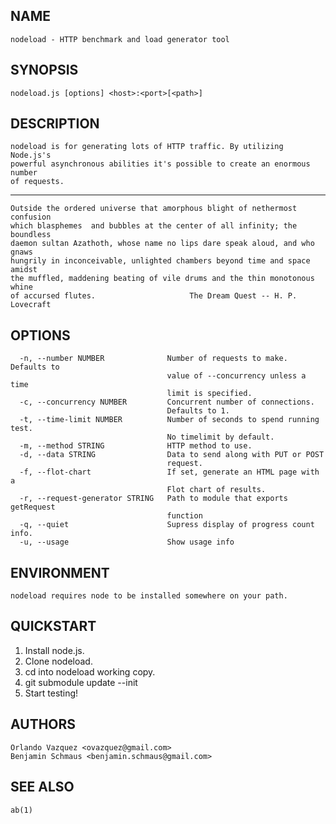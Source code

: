 NAME
----

    nodeload - HTTP benchmark and load generator tool

SYNOPSIS
--------

    nodeload.js [options] <host>:<port>[<path>]

DESCRIPTION
-----------

    nodeload is for generating lots of HTTP traffic. By utilizing Node.js's
    powerful asynchronous abilities it's possible to create an enormous number
    of requests.

----

    Outside the ordered universe that amorphous blight of nethermost confusion
    which blasphemes  and bubbles at the center of all infinity; the boundless
    daemon sultan Azathoth, whose name no lips dare speak aloud, and who gnaws
    hungrily in inconceivable, unlighted chambers beyond time and space amidst
    the muffled, maddening beating of vile drums and the thin monotonous whine
    of accursed flutes.                     The Dream Quest -- H. P. Lovecraft

OPTIONS
-------
    
      -n, --number NUMBER              Number of requests to make. Defaults to
                                       value of --concurrency unless a time
                                       limit is specified.
      -c, --concurrency NUMBER         Concurrent number of connections.
                                       Defaults to 1.
      -t, --time-limit NUMBER          Number of seconds to spend running test.
                                       No timelimit by default.
      -m, --method STRING              HTTP method to use.
      -d, --data STRING                Data to send along with PUT or POST
                                       request.
      -f, --flot-chart                 If set, generate an HTML page with a
                                       Flot chart of results.
      -r, --request-generator STRING   Path to module that exports getRequest
                                       function
      -q, --quiet                      Supress display of progress count info.
      -u, --usage                      Show usage info

ENVIRONMENT
-----------

    nodeload requires node to be installed somewhere on your path.

QUICKSTART
----------
1. Install node.js.
2. Clone nodeload.
3. cd into nodeload working copy.
4. git submodule update --init
5. Start testing!

AUTHORS
-------

    Orlando Vazquez <ovazquez@gmail.com>
    Benjamin Schmaus <benjamin.schmaus@gmail.com>

SEE ALSO
--------

    ab(1)
